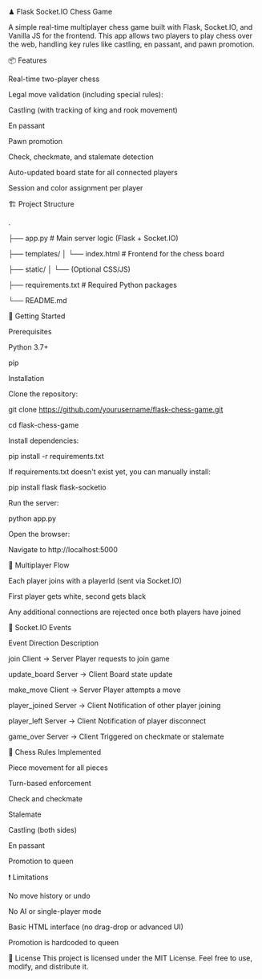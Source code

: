 ♟ Flask Socket.IO Chess Game

A simple real-time multiplayer chess game built with Flask, Socket.IO, and Vanilla JS for the frontend. This app allows two players to play chess over the web, handling key rules like castling, en passant, and pawn promotion.

📦 Features

Real-time two-player chess

Legal move validation (including special rules):

Castling (with tracking of king and rook movement)

En passant

Pawn promotion

Check, checkmate, and stalemate detection

Auto-updated board state for all connected players

Session and color assignment per player

🏗 Project Structure

.

├── app.py              # Main server logic (Flask + Socket.IO)

├── templates/
│   └── index.html      # Frontend for the chess board

├── static/
│   └── (Optional CSS/JS)

├── requirements.txt    # Required Python packages

└── README.md

🚀 Getting Started

Prerequisites

Python 3.7+

pip

Installation

Clone the repository:

git clone https://github.com/yourusername/flask-chess-game.git

cd flask-chess-game

Install dependencies:

pip install -r requirements.txt

If requirements.txt doesn't exist yet, you can manually install:

pip install flask flask-socketio

Run the server:

python app.py

Open the browser:

Navigate to http://localhost:5000

👥 Multiplayer Flow

Each player joins with a playerId (sent via Socket.IO)

First player gets white, second gets black

Any additional connections are rejected once both players have joined

🔄 Socket.IO Events

Event	Direction	Description

join	Client → Server	Player requests to join game

update_board	Server → Client	Board state update

make_move	Client → Server	Player attempts a move

player_joined	Server → Client	Notification of other player joining

player_left	Server → Client	Notification of player disconnect

game_over	Server → Client	Triggered on checkmate or stalemate


🧠 Chess Rules Implemented

Piece movement for all pieces

Turn-based enforcement

Check and checkmate

Stalemate

Castling (both sides)

En passant

Promotion to queen

❗ Limitations

No move history or undo

No AI or single-player mode

Basic HTML interface (no drag-drop or advanced UI)

Promotion is hardcoded to queen

📜 License
This project is licensed under the MIT License. Feel free to use, modify, and distribute it.
